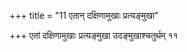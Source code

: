 +++
title = "11 एतान् दक्षिणामुखाः प्रत्यङ्मुखा"

+++
एतां दक्षिणामुखाः प्रत्यङ्मुखा उदङ्मुखाश्चतुर्थम् ११